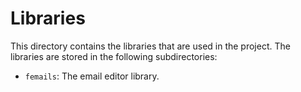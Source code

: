 # Libraries

This directory contains the libraries that are used in the project. The libraries are stored in the following subdirectories:

- `femails`: The email editor library.
